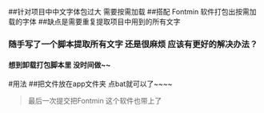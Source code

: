 ##针对项目中中文字体包过大 需要按需加载
##搭配 Fontmin 软件打包出按需加载的字体
##缺点是需要重复提取项目中用到的所有文字 
### 随手写了一个脚本提取所有文字 还是很麻烦 应该有更好的解决办法？
#### 想到卸载打包脚本里 没时间做~~






#用法
##把文件放在app文件夹 点bat就可以了~~~~



>最后一次提交把Fontmin 这个软件也带上了 